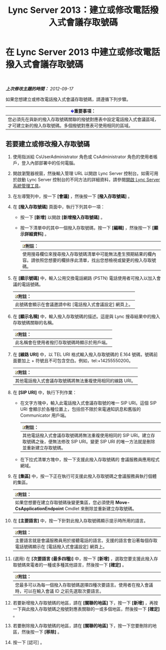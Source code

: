 ﻿---
title: Lync Server 2013：建立或修改電話撥入式會議存取號碼
TOCTitle: 建立或修改電話撥入式會議存取號碼
ms:assetid: 06f55c28-57f8-4d4e-8313-9740846796d9
ms:mtpsurl: https://technet.microsoft.com/zh-tw/library/Gg398126(v=OCS.15)
ms:contentKeyID: 49289978
ms.date: 08/10/2015
mtps_version: v=OCS.15
ms.translationtype: HT
---

# 在 Lync Server 2013 中建立或修改電話撥入式會議存取號碼

 

_**上次修改主題的時間：** 2012-09-17_

如果您想建立或修改電話撥入式會議存取號碼，請遵循下列步驟。

<table>
<thead>
<tr class="header">
<th><img src="images/Gg412908.important(OCS.15).gif" title="important" alt="important" />重要事項：</th>
</tr>
</thead>
<tbody>
<tr class="odd">
<td>您必須先在與新的撥入存取號碼關聯的撥號對應表中設定電話撥入式會議區域，才可建立新的撥入存取號碼。多個撥號對應表可使用相同的區域。</td>
</tr>
</tbody>
</table>


## 若要建立或修改撥入存取號碼

1.  使用指派給 CsUserAdministrator 角色或 CsAdministrator 角色的使用者帳戶，登入內部部署中的任何電腦。

2.  開啟瀏覽器視窗，然後輸入管理 URL 以開啟 Lync Server 控制台。如需可用於啟動 Lync Server 控制台的不同方法的詳細資料，請參閱[開啟 Lync Server 系統管理工具](lync-server-2013-open-lync-server-administrative-tools.md)。

3.  在左導覽列中，按一下 **\[會議\]** ，然後按一下 **\[撥入存取號碼\]** 。

4.  在 **\[撥入存取號碼\]** 頁面中，執行下列其中一項：
    
      - 按一下 **\[新增\]** 以開啟 **\[新增撥入存取號碼\]** 。
    
      - 按一下清單中的其中一個撥入存取號碼，按一下 **\[編輯\]** ，然後按一下 **\[顯示詳細資料\]** 。
        
        <table>
        <thead>
        <tr class="header">
        <th><img src="images/Gg398811.note(OCS.15).gif" title="note" alt="note" />附註：</th>
        </tr>
        </thead>
        <tbody>
        <tr class="odd">
        <td>使用搜尋欄位來搜尋撥入存取號碼清單中可能無法產生預期結果的欄內容。請依照您想要的欄排序此清單，找出您想檢視或變更的撥入存取號碼。</td>
        </tr>
        </tbody>
        </table>


5.  在 **\[顯示號碼\]** 中，輸入公用交換電話網路 (PSTN) 電話使用者可撥入以加入會議的電話號碼。
    
    <table>
    <thead>
    <tr class="header">
    <th><img src="images/Gg398811.note(OCS.15).gif" title="note" alt="note" />附註：</th>
    </tr>
    </thead>
    <tbody>
    <tr class="odd">
    <td>此號碼會顯示在會議邀請中和 [電話撥入式會議設定] 網頁上。</td>
    </tr>
    </tbody>
    </table>


6.  在 **\[顯示名稱\]** 中，輸入撥入存取號碼的描述。這是與 Lync 搜尋結果中的撥入存取號碼關聯的名稱。
    
    <table>
    <thead>
    <tr class="header">
    <th><img src="images/Gg398811.note(OCS.15).gif" title="note" alt="note" />附註：</th>
    </tr>
    </thead>
    <tbody>
    <tr class="odd">
    <td>此名稱會在使用者撥打存取號碼時顯示於用戶端。</td>
    </tr>
    </tbody>
    </table>


7.  在 **\[線路 URI\]** 中，以 TEL URI 格式輸入撥入存取號碼的 E.164 號碼，號碼前面要加上 + 符號且不可包含空白。例如，tel:+14255550200。
    
    <table>
    <thead>
    <tr class="header">
    <th><img src="images/Gg398811.note(OCS.15).gif" title="note" alt="note" />附註：</th>
    </tr>
    </thead>
    <tbody>
    <tr class="odd">
    <td>其他電話撥入式會議存取號碼將無法重複使用相同的線路 URI。</td>
    </tr>
    </tbody>
    </table>


8.  在 **\[SIP URI\]** 中，執行下列作業：
    
      - 在文字方塊中，輸入此電話撥入式會議存取號的唯一 SIP URI。這個 SIP URI 會顯示於各種位置上，包括但不限於來電通知訊息和舊版的 Communicator 用戶端。
        
        <table>
        <thead>
        <tr class="header">
        <th><img src="images/Gg398811.note(OCS.15).gif" title="note" alt="note" />附註：</th>
        </tr>
        </thead>
        <tbody>
        <tr class="odd">
        <td>其他電話撥入式會議存取號碼將無法重複使用相同的 SIP URI。建立存取號碼之後，便無法修改 SIP URI。變更 SIP URI 的唯一方法就是刪除並重新建立存取號碼。</td>
        </tr>
        </tbody>
        </table>
    
      - 在下拉式清單方塊中，按一下支援此撥入存取號碼的 會議服務員應用程式網域。

9.  在 **\[集區\]** 中，按一下正在執行可支援此撥入存取號碼之會議服務員執行個體的集區。
    
    <table>
    <thead>
    <tr class="header">
    <th><img src="images/Gg398811.note(OCS.15).gif" title="note" alt="note" />附註：</th>
    </tr>
    </thead>
    <tbody>
    <tr class="odd">
    <td>如果您想要在建立存取號碼後變更集區，您必須使用 <strong>Move-CsApplicationEndpoint</strong> Cmdlet 來刪除並重新建立存取號碼。</td>
    </tr>
    </tbody>
    </table>


10. 在 **\[主要語言\]** 中，按一下針對此撥入存取號碼顯示提示時所用的語言。
    
    <table>
    <thead>
    <tr class="header">
    <th><img src="images/Gg398811.note(OCS.15).gif" title="note" alt="note" />附註：</th>
    </tr>
    </thead>
    <tbody>
    <tr class="odd">
    <td>主要語言就是會議服務員用於接聽電話的語言。支援的語言會沿著每個存取電話號碼顯示在 [電話撥入式會議設定] 網頁上。</td>
    </tr>
    </tbody>
    </table>


11. (選用) 在 **\[次要語言 (最多四種)\]** 中，按一下 **\[新增\]** ，選取您要支援此撥入存取號碼來電者的一種或多種其他語言，然後按一下 **\[確定\]** 。
    
    <table>
    <thead>
    <tr class="header">
    <th><img src="images/Gg398811.note(OCS.15).gif" title="note" alt="note" />附註：</th>
    </tr>
    </thead>
    <tbody>
    <tr class="odd">
    <td>您最多可以為每一個撥入存取號碼選擇四種次要語言。使用者在撥入會議時，可以在輸入會議 ID 之前先選取次要語言。</td>
    </tr>
    </tbody>
    </table>


12. 若要新增撥入存取號碼的地區，請在 **\[關聯的地區\]** 下，按一下 **\[新增\]** ，再按一下與此撥入存取號碼之撥號對應表關聯的一或多個地區，然後按一下 **\[確定\]** 。

13. 若要刪除撥入存取號碼的地區，請在 **\[關聯的地區\]** 下，按一下您要刪除的地區，然後按一下 **\[移除\]** 。

14. 按一下 \[認可\] 。

